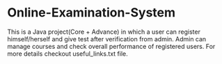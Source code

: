 # Online-Examination-System
This is a Java project(Core + Advance) in which a user can register himself/herself and give test after verification from admin. Admin can manage courses and check overall performance of registered users. For more details checkout useful_links.txt file.
